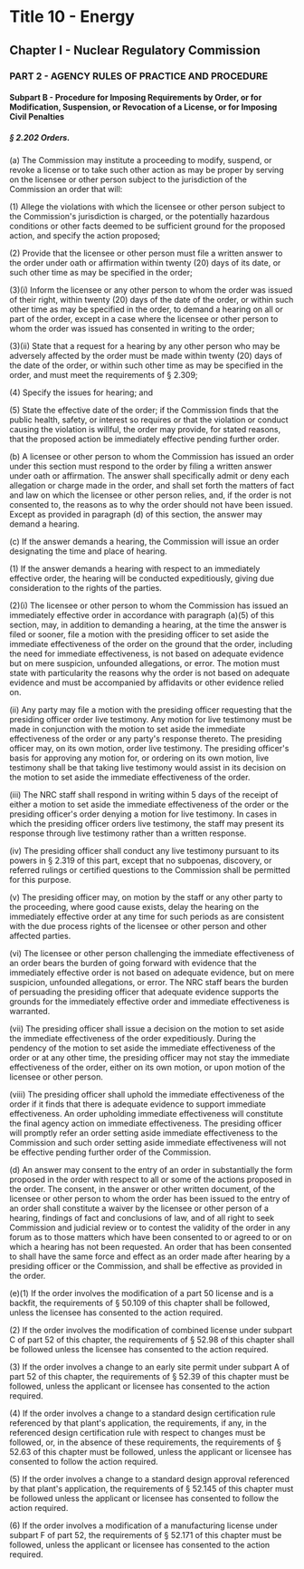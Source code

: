 
# Title 10 - Energy
## Chapter I - Nuclear Regulatory Commission
### PART 2 - AGENCY RULES OF PRACTICE AND PROCEDURE
#### Subpart B - Procedure for Imposing Requirements by Order, or for Modification, Suspension, or Revocation of a License, or for Imposing Civil Penalties
##### § 2.202 Orders.

(a) The Commission may institute a proceeding to modify, suspend, or revoke a license or to take such other action as may be proper by serving on the licensee or other person subject to the jurisdiction of the Commission an order that will:

(1) Allege the violations with which the licensee or other person subject to the Commission's jurisdiction is charged, or the potentially hazardous conditions or other facts deemed to be sufficient ground for the proposed action, and specify the action proposed;

(2) Provide that the licensee or other person must file a written answer to the order under oath or affirmation within twenty (20) days of its date, or such other time as may be specified in the order;

(3)(i) Inform the licensee or any other person to whom the order was issued of their right, within twenty (20) days of the date of the order, or within such other time as may be specified in the order, to demand a hearing on all or part of the order, except in a case where the licensee or other person to whom the order was issued has consented in writing to the order;

(3)(ii) State that a request for a hearing by any other person who may be adversely affected by the order must be made within twenty (20) days of the date of the order, or within such other time as may be specified in the order, and must meet the requirements of § 2.309;

(4) Specify the issues for hearing; and

(5) State the effective date of the order; if the Commission finds that the public health, safety, or interest so requires or that the violation or conduct causing the violation is willful, the order may provide, for stated reasons, that the proposed action be immediately effective pending further order.

(b) A licensee or other person to whom the Commission has issued an order under this section must respond to the order by filing a written answer under oath or affirmation. The answer shall specifically admit or deny each allegation or charge made in the order, and shall set forth the matters of fact and law on which the licensee or other person relies, and, if the order is not consented to, the reasons as to why the order should not have been issued. Except as provided in paragraph (d) of this section, the answer may demand a hearing.

(c) If the answer demands a hearing, the Commission will issue an order designating the time and place of hearing.

(1) If the answer demands a hearing with respect to an immediately effective order, the hearing will be conducted expeditiously, giving due consideration to the rights of the parties.

(2)(i) The licensee or other person to whom the Commission has issued an immediately effective order in accordance with paragraph (a)(5) of this section, may, in addition to demanding a hearing, at the time the answer is filed or sooner, file a motion with the presiding officer to set aside the immediate effectiveness of the order on the ground that the order, including the need for immediate effectiveness, is not based on adequate evidence but on mere suspicion, unfounded allegations, or error. The motion must state with particularity the reasons why the order is not based on adequate evidence and must be accompanied by affidavits or other evidence relied on.

(ii) Any party may file a motion with the presiding officer requesting that the presiding officer order live testimony. Any motion for live testimony must be made in conjunction with the motion to set aside the immediate effectiveness of the order or any party's response thereto. The presiding officer may, on its own motion, order live testimony. The presiding officer's basis for approving any motion for, or ordering on its own motion, live testimony shall be that taking live testimony would assist in its decision on the motion to set aside the immediate effectiveness of the order.

(iii) The NRC staff shall respond in writing within 5 days of the receipt of either a motion to set aside the immediate effectiveness of the order or the presiding officer's order denying a motion for live testimony. In cases in which the presiding officer orders live testimony, the staff may present its response through live testimony rather than a written response.

(iv) The presiding officer shall conduct any live testimony pursuant to its powers in § 2.319 of this part, except that no subpoenas, discovery, or referred rulings or certified questions to the Commission shall be permitted for this purpose.

(v) The presiding officer may, on motion by the staff or any other party to the proceeding, where good cause exists, delay the hearing on the immediately effective order at any time for such periods as are consistent with the due process rights of the licensee or other person and other affected parties.

(vi) The licensee or other person challenging the immediate effectiveness of an order bears the burden of going forward with evidence that the immediately effective order is not based on adequate evidence, but on mere suspicion, unfounded allegations, or error. The NRC staff bears the burden of persuading the presiding officer that adequate evidence supports the grounds for the immediately effective order and immediate effectiveness is warranted.

(vii) The presiding officer shall issue a decision on the motion to set aside the immediate effectiveness of the order expeditiously. During the pendency of the motion to set aside the immediate effectiveness of the order or at any other time, the presiding officer may not stay the immediate effectiveness of the order, either on its own motion, or upon motion of the licensee or other person.

(viii) The presiding officer shall uphold the immediate effectiveness of the order if it finds that there is adequate evidence to support immediate effectiveness. An order upholding immediate effectiveness will constitute the final agency action on immediate effectiveness. The presiding officer will promptly refer an order setting aside immediate effectiveness to the Commission and such order setting aside immediate effectiveness will not be effective pending further order of the Commission.

(d) An answer may consent to the entry of an order in substantially the form proposed in the order with respect to all or some of the actions proposed in the order. The consent, in the answer or other written document, of the licensee or other person to whom the order has been issued to the entry of an order shall constitute a waiver by the licensee or other person of a hearing, findings of fact and conclusions of law, and of all right to seek Commission and judicial review or to contest the validity of the order in any forum as to those matters which have been consented to or agreed to or on which a hearing has not been requested. An order that has been consented to shall have the same force and effect as an order made after hearing by a presiding officer or the Commission, and shall be effective as provided in the order.

(e)(1) If the order involves the modification of a part 50 license and is a backfit, the requirements of § 50.109 of this chapter shall be followed, unless the licensee has consented to the action required.

(2) If the order involves the modification of combined license under subpart C of part 52 of this chapter, the requirements of § 52.98 of this chapter shall be followed unless the licensee has consented to the action required.

(3) If the order involves a change to an early site permit under subpart A of part 52 of this chapter, the requirements of § 52.39 of this chapter must be followed, unless the applicant or licensee has consented to the action required.

(4) If the order involves a change to a standard design certification rule referenced by that plant's application, the requirements, if any, in the referenced design certification rule with respect to changes must be followed, or, in the absence of these requirements, the requirements of § 52.63 of this chapter must be followed, unless the applicant or licensee has consented to follow the action required.

(5) If the order involves a change to a standard design approval referenced by that plant's application, the requirements of § 52.145 of this chapter must be followed unless the applicant or licensee has consented to follow the action required.

(6) If the order involves a modification of a manufacturing license under subpart F of part 52, the requirements of § 52.171 of this chapter must be followed, unless the applicant or licensee has consented to the action required.
